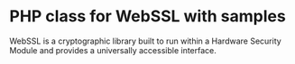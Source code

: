 # PHP class for WebSSL with samples

WebSSL is a cryptographic library built to run within a Hardware Security Module and provides a universally accessible interface.
